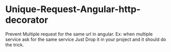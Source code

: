 # Unique-Request-Angular-http-decorator
Prevent Multiple request for the same url in angular. 
Ex: when multiple service ask for the same service
Just Drop it in your project and it should do the trick.
